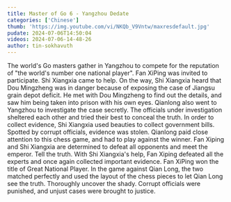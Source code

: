 ```yaml
---
title: Master of Go 6 - Yangzhou Dedate
categories: ['Chinese']
thumb: 'https://img.youtube.com/vi/NKQb_V9Vntw/maxresdefault.jpg'
pudate: 2024-07-06T14:50:04
videos: 2024-07-06-14-48-26
author: tin-sokhavuth
---
```

The world's Go masters gather in Yangzhou to compete for the reputation of "the world's number one national player". Fan XiPing was invited to participate. Shi Xiangxia came to help. On the way, Shi Xiangxia heard that Dou Mingzheng was in danger because of exposing the case of Jiangsu grain depot deficit. He met with Dou Mingzheng to find out the details, and saw him being taken into prison with his own eyes. Qianlong also went to Yangzhou to investigate the case secretly. The officials under investigation sheltered each other and tried their best to conceal the truth. In order to collect evidence, Shi Xiangxia used beauties to collect government bills. Spotted by corrupt officials, evidence was stolen. Qianlong paid close attention to this chess game, and had to play against the winner. Fan Xiping and Shi Xiangxia are determined to defeat all opponents and meet the emperor. Tell the truth. With Shi Xiangxia's help, Fan Xiping defeated all the experts and once again collected important evidence. Fan XiPing won the title of Great National Player. In the game against Qian Long, the two matched perfectly and used the layout of the chess pieces to let Qian Long see the truth. Thoroughly uncover the shady. Corrupt officials were punished, and unjust cases were brought to justice.
